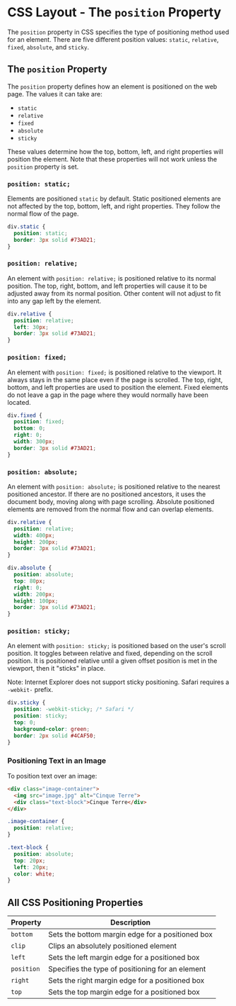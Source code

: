 # CSS Layout - The `position` Property
The `position` property in CSS specifies the type of positioning method used for an element. There are five different position values: `static`, `relative`, `fixed`, `absolute`, and `sticky`.
## The `position` Property
The `position` property defines how an element is positioned on the web page. The values it can take are:

- `static`
- `relative`
- `fixed`
- `absolute`
- `sticky`

These values determine how the top, bottom, left, and right properties will position the element. Note that these properties will not work unless the `position` property is set.

### `position: static;`

Elements are positioned `static` by default. Static positioned elements are not affected by the top, bottom, left, and right properties. They follow the normal flow of the page.

```css
div.static {
  position: static;
  border: 3px solid #73AD21;
}
```

### `position: relative;`

An element with `position: relative;` is positioned relative to its normal position. The top, right, bottom, and left properties will cause it to be adjusted away from its normal position. Other content will not adjust to fit into any gap left by the element.

```css
div.relative {
  position: relative;
  left: 30px;
  border: 3px solid #73AD21;
}
```

### `position: fixed;`

An element with `position: fixed;` is positioned relative to the viewport. It always stays in the same place even if the page is scrolled. The top, right, bottom, and left properties are used to position the element. Fixed elements do not leave a gap in the page where they would normally have been located.

```css
div.fixed {
  position: fixed;
  bottom: 0;
  right: 0;
  width: 300px;
  border: 3px solid #73AD21;
}
```

### `position: absolute;`

An element with `position: absolute;` is positioned relative to the nearest positioned ancestor. If there are no positioned ancestors, it uses the document body, moving along with page scrolling. Absolute positioned elements are removed from the normal flow and can overlap elements.

```css
div.relative {
  position: relative;
  width: 400px;
  height: 200px;
  border: 3px solid #73AD21;
}

div.absolute {
  position: absolute;
  top: 80px;
  right: 0;
  width: 200px;
  height: 100px;
  border: 3px solid #73AD21;
}
```

### `position: sticky;`

An element with `position: sticky;` is positioned based on the user's scroll position. It toggles between relative and fixed, depending on the scroll position. It is positioned relative until a given offset position is met in the viewport, then it "sticks" in place.

Note: Internet Explorer does not support sticky positioning. Safari requires a `-webkit-` prefix.

```css
div.sticky {
  position: -webkit-sticky; /* Safari */
  position: sticky;
  top: 0;
  background-color: green;
  border: 2px solid #4CAF50;
}
```

### Positioning Text in an Image

To position text over an image:

```html
<div class="image-container">
  <img src="image.jpg" alt="Cinque Terre">
  <div class="text-block">Cinque Terre</div>
</div>
```

```css
.image-container {
  position: relative;
}

.text-block {
  position: absolute;
  top: 20px;
  left: 20px;
  color: white;
}
```

## All CSS Positioning Properties

| Property  | Description                                            |
|-----------|--------------------------------------------------------|
| `bottom`  | Sets the bottom margin edge for a positioned box       |
| `clip`    | Clips an absolutely positioned element                 |
| `left`    | Sets the left margin edge for a positioned box         |
| `position`| Specifies the type of positioning for an element       |
| `right`   | Sets the right margin edge for a positioned box        |
| `top`     | Sets the top margin edge for a positioned box          |
